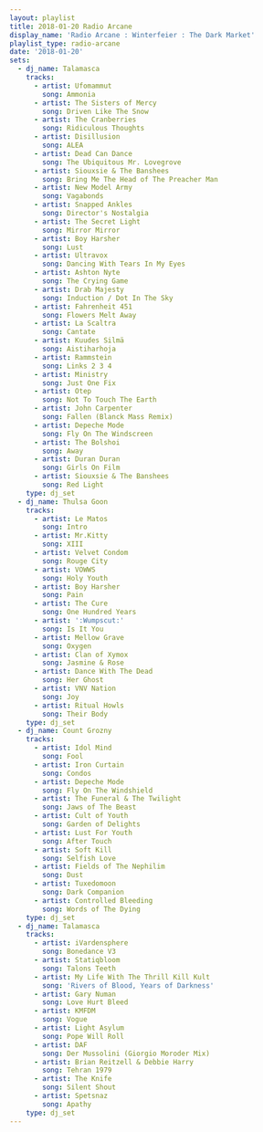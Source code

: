 ```yaml
---
layout: playlist
title: 2018-01-20 Radio Arcane
display_name: 'Radio Arcane : Winterfeier : The Dark Market'
playlist_type: radio-arcane
date: '2018-01-20'
sets:
  - dj_name: Talamasca
    tracks:
      - artist: Ufomammut
        song: Ammonia
      - artist: The Sisters of Mercy
        song: Driven Like The Snow
      - artist: The Cranberries
        song: Ridiculous Thoughts
      - artist: Disillusion
        song: ALEA
      - artist: Dead Can Dance
        song: The Ubiquitous Mr. Lovegrove
      - artist: Siouxsie & The Banshees
        song: Bring Me The Head of The Preacher Man
      - artist: New Model Army
        song: Vagabonds
      - artist: Snapped Ankles
        song: Director's Nostalgia
      - artist: The Secret Light
        song: Mirror Mirror
      - artist: Boy Harsher
        song: Lust
      - artist: Ultravox
        song: Dancing With Tears In My Eyes
      - artist: Ashton Nyte
        song: The Crying Game
      - artist: Drab Majesty
        song: Induction / Dot In The Sky
      - artist: Fahrenheit 451
        song: Flowers Melt Away
      - artist: La Scaltra
        song: Cantate
      - artist: Kuudes Silmä
        song: Aistiharhoja
      - artist: Rammstein
        song: Links 2 3 4
      - artist: Ministry
        song: Just One Fix
      - artist: Otep
        song: Not To Touch The Earth
      - artist: John Carpenter
        song: Fallen (Blanck Mass Remix)
      - artist: Depeche Mode
        song: Fly On The Windscreen
      - artist: The Bolshoi
        song: Away
      - artist: Duran Duran
        song: Girls On Film
      - artist: Siouxsie & The Banshees
        song: Red Light
    type: dj_set
  - dj_name: Thulsa Goon
    tracks:
      - artist: Le Matos
        song: Intro
      - artist: Mr.Kitty
        song: XIII
      - artist: Velvet Condom
        song: Rouge City
      - artist: VOWWS
        song: Holy Youth
      - artist: Boy Harsher
        song: Pain
      - artist: The Cure
        song: One Hundred Years
      - artist: ':Wumpscut:'
        song: Is It You
      - artist: Mellow Grave
        song: Oxygen
      - artist: Clan of Xymox
        song: Jasmine & Rose
      - artist: Dance With The Dead
        song: Her Ghost
      - artist: VNV Nation
        song: Joy
      - artist: Ritual Howls
        song: Their Body
    type: dj_set
  - dj_name: Count Grozny
    tracks:
      - artist: Idol Mind
        song: Fool
      - artist: Iron Curtain
        song: Condos
      - artist: Depeche Mode
        song: Fly On The Windshield
      - artist: The Funeral & The Twilight
        song: Jaws of The Beast
      - artist: Cult of Youth
        song: Garden of Delights
      - artist: Lust For Youth
        song: After Touch
      - artist: Soft Kill
        song: Selfish Love
      - artist: Fields of The Nephilim
        song: Dust
      - artist: Tuxedomoon
        song: Dark Companion
      - artist: Controlled Bleeding
        song: Words of The Dying
    type: dj_set
  - dj_name: Talamasca
    tracks:
      - artist: iVardensphere
        song: Bonedance V3
      - artist: Statiqbloom
        song: Talons Teeth
      - artist: My Life With The Thrill Kill Kult
        song: 'Rivers of Blood, Years of Darkness'
      - artist: Gary Numan
        song: Love Hurt Bleed
      - artist: KMFDM
        song: Vogue
      - artist: Light Asylum
        song: Pope Will Roll
      - artist: DAF
        song: Der Mussolini (Giorgio Moroder Mix)
      - artist: Brian Reitzell & Debbie Harry
        song: Tehran 1979
      - artist: The Knife
        song: Silent Shout
      - artist: Spetsnaz
        song: Apathy
    type: dj_set
---
```

